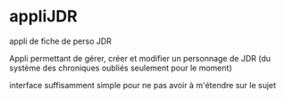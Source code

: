 # appliJDR
appli de fiche de perso JDR

Appli permettant de gérer, créer et modifier un personnage de JDR (du système des chroniques oubliés seulement pour le moment)

interface suffisamment simple pour ne pas avoir à m'étendre sur le sujet
